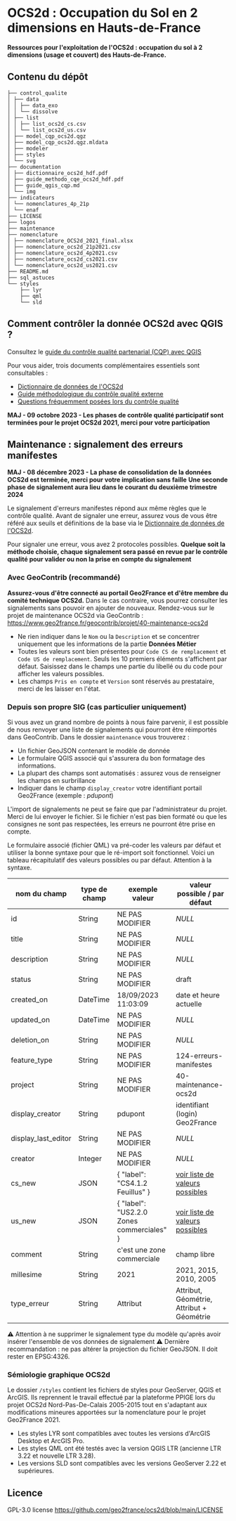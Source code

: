 # OCS2d : Occupation du Sol en 2 dimensions en Hauts-de-France

**Ressources pour l'exploitation de l'OCS2d : occupation du sol à 2 dimensions (usage et couvert) des Hauts-de-France.**

## Contenu du dépôt

```
├── control_qualite
│ ├── data
│ │ ├── data_exo
│ │ └── dissolve
│ ├── list
│ │ ├── list_ocs2d_cs.csv
│ │ └── list_ocs2d_us.csv
│ ├── model_cqp_ocs2d.qgz
│ ├── model_cqp_ocs2d.qgz.mldata
│ ├── modeler
│ ├── styles
│ └── svg
├── documentation
│ ├── dictionnaire_ocs2d_hdf.pdf
│ ├── guide_methodo_cqe_ocs2d_hdf.pdf
│ ├── guide_qgis_cqp.md
│ └── img
├── indicateurs
│ └── nomenclatures_4p_21p
│ └── enaf
├── LICENSE
├── logos
├── maintenance
├── nomenclature
│ ├── nomenclature_OCS2d_2021_final.xlsx
│ ├── nomenclature_ocs2d_21p2021.csv
│ ├── nomenclature_ocs2d_4p2021.csv
│ ├── nomenclature_ocs2d_cs2021.csv
│ └── nomenclature_ocs2d_us2021.csv
├── README.md
├── sql_astuces
└── styles
    ├── lyr
    ├── qml
    └── sld
```

## Comment contrôler la donnée OCS2d avec QGIS ?

Consultez le [guide du contrôle qualité partenarial (CQP) avec QGIS](https://github.com/geo2france/ocs2d/blob/main/documentation/guide_qgis_cqp.md)

Pour vous aider, trois documents complémentaires essentiels sont consultables :

- [Dictionnaire de données de l'OCS2d](https://github.com/geo2france/ocs2d/blob/main/documentation/dictionnaire_ocs2d_hdf.pdf)
- [Guide méthodologique du contrôle qualité externe](https://github.com/geo2france/ocs2d/blob/main/documentation/guide_methodo_cqe_ocs2d_hdf.pdf)
- [Questions fréquemment posées lors du contrôle qualité](https://github.com/geo2france/ocs2d/wiki/FAQ-Contr%C3%B4le-Qualit%C3%A9-Partenarial)

**MAJ - 09 octobre 2023 - Les phases de contrôle qualité participatif sont terminées pour le projet OCS2d 2021, merci pour votre participation**

## Maintenance : signalement des erreurs manifestes

**MAJ - 08 décembre 2023 - La phase de consolidation de la données OCS2d est terminée, merci pour votre implication sans faille**
**Une seconde phase de signalement aura lieu dans le courant du deuxième trimestre 2024**

Le signalement d'erreurs manifestes répond aux même règles que le contrôle qualité.
Avant de signaler une erreur, assurez vous de vous être référé aux seuils et définitions de la base via le [Dictionnaire de données de l'OCS2d](https://github.com/geo2france/ocs2d/blob/main/documentation/dictionnaire_ocs2d_hdf.pdf).

Pour signaler une erreur, vous avez 2 protocoles possibles.
**Quelque soit la méthode choisie, chaque signalement sera passé en revue par le contrôle qualité pour valider ou non la prise en compte du signalement**

### Avec GeoContrib (recommandé)

**Assurez-vous d'être connecté au portail Geo2France et d'être membre du comité technique OCS2d.**
Dans le cas contraire, vous pourrez consulter les signalements sans pouvoir en ajouter de nouveaux.
Rendez-vous sur le projet de maintenance OCS2d via GeoContrib : <https://www.geo2france.fr/geocontrib/projet/40-maintenance-ocs2d>

- Ne rien indiquer dans le `Nom` ou la `Description` et se concentrer uniquement que les informations de la partie **Données Métier**
- Toutes les valeurs sont bien présentes pour `Code CS de remplacement` et `Code US de remplacement`. Seuls les 10 premiers éléments s'affichent par défaut. Saisissez dans le champs une partie du libellé ou du code pour afficher les valeurs possibles.
- Les champs `Pris en compte` et `Version` sont réservés au prestataire, merci de les laisser en l'état.

### Depuis son propre SIG (cas particulier uniquement)

Si vous avez un grand nombre de points à nous faire parvenir, il est possible de nous renvoyer une liste de signalements qui pourront être réimportés dans GeoContrib.
Dans le dossier `maintenance` vous trouverez :

- Un fichier GeoJSON contenant le modèle de donnée
- Le formulaire QGIS associé qui s'assurera du bon formatage des informations.
- La plupart des champs sont automatisés : assurez vous de renseigner les champs en surbrillance
- Indiquer dans le champ `display_creator` votre identifiant portail Geo2France (exemple : _pdupont_)

L'import de signalements ne peut se faire que par l'administrateur du projet. Merci de lui envoyer le fichier.
Si le fichier n'est pas bien formaté ou que les consignes ne sont pas respectées, les erreurs ne pourront être prise en compte.

Le formulaire associé (fichier QML) va pré-coder les valeurs par défaut et utiliser la bonne syntaxe pour que le ré-import soit fonctionnel.
Voici un tableau récapitulatif des valeurs possibles ou par défaut. Attention à la syntaxe.

| nom du champ        | type de champ | exemple valeur                              | valeur possible / par défaut |
|---------------------|---------------|---------------------------------------------|------------------------------|
| id                  | String        | NE PAS MODIFIER                             | _NULL_                       |
| title               | String        | NE PAS MODIFIER                             | _NULL_                       |
| description         | String        | NE PAS MODIFIER                             | _NULL_                       |
| status              | String        | NE PAS MODIFIER                             | draft                        |
| created_on          | DateTime      | 18/09/2023 11:03:09                         | date et heure actuelle       |
| updated_on          | DateTime      | NE PAS MODIFIER                             | _NULL_                       |
| deletion_on         | String        | NE PAS MODIFIER                             | _NULL_                       |
| feature_type        | String        | NE PAS MODIFIER                             | 124-erreurs-manifestes       |
| project             | String        | NE PAS MODIFIER                             | 40-maintenance-ocs2d         |
| display_creator     | String        | pdupont                                     | identifiant (login) Geo2France       |
| display_last_editor | String        | NE PAS MODIFIER                             | _NULL_                       |
| creator             | Integer       | NE PAS MODIFIER                             | _NULL_                       |
| cs_new              | JSON          | { "label": "CS4.1.2 Feuillus" }             | [voir liste de valeurs possibles](maintenance/ocs2d_valeur_json_cs.csv) |
| us_new              | JSON          | { "label": "US2.2.0 Zones commerciales" }   | [voir liste de valeurs possibles](maintenance/ocs2d_valeur_json_us.csv) |
| comment             | String        | c'est une zone commerciale                  | champ libre                  |
| millesime           | String        | 2021                                        | 2021, 2015, 2010, 2005       |
| type_erreur         | String        | Attribut                                    | Attribut, Géométrie, Attribut + Géométrie |

⚠️ Attention à ne supprimer le signalement type du modèle qu'après avoir insérer l'ensemble de vos données de signalement ⚠️
Dernière recommandation : ne pas altérer la projection du fichier GeoJSON. Il doit rester en EPSG:4326.

### Sémiologie graphique OCS2d

Le dossier `/styles` contient les fichiers de styles pour GeoServer, QGIS et ArcGIS. Ils reprennent le travail effectué par la plateforme PPIGE lors du projet OCS2d Nord-Pas-De-Calais 2005-2015 tout en s'adaptant aux modifications mineures apportées sur la nomenclature pour le projet Geo2France 2021.

- Les styles LYR sont compatibles avec toutes les versions d'ArcGIS Desktop et ArcGIS Pro.
- Les styles QML ont été testés avec la version QGIS LTR (ancienne LTR 3.22 et nouvelle LTR 3.28).
- Les versions SLD sont compatibles avec les versions GeoServer 2.22 et supérieures.

## Licence

GPL-3.0 license
<https://github.com/geo2france/ocs2d/blob/main/LICENSE>
